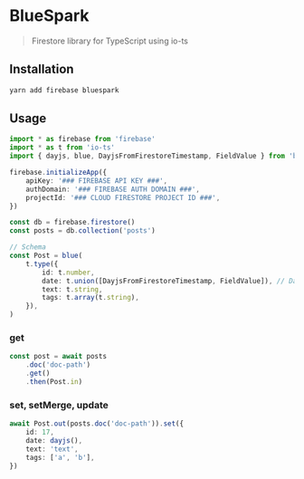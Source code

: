 # BlueSpark

> Firestore library for TypeScript using io-ts

## Installation

```sh
yarn add firebase bluespark
```

## Usage

```ts
import * as firebase from 'firebase'
import * as t from 'io-ts'
import { dayjs, blue, DayjsFromFirestoreTimestamp, FieldValue } from 'bluespark'

firebase.initializeApp({
    apiKey: '### FIREBASE API KEY ###',
    authDomain: '### FIREBASE AUTH DOMAIN ###',
    projectId: '### CLOUD FIRESTORE PROJECT ID ###',
})

const db = firebase.firestore()
const posts = db.collection('posts')

// Schema
const Post = blue(
    t.type({
        id: t.number,
        date: t.union([DayjsFromFirestoreTimestamp, FieldValue]), // Dayjs or FieldValue
        text: t.string,
        tags: t.array(t.string),
    }),
)
```

### get

```ts
const post = await posts
    .doc('doc-path')
    .get()
    .then(Post.in)
```

### set, setMerge, update

```ts
await Post.out(posts.doc('doc-path')).set({
    id: 17,
    date: dayjs(),
    text: 'text',
    tags: ['a', 'b'],
})
```
